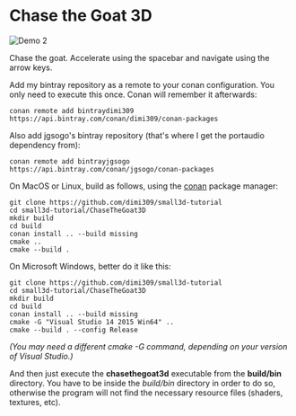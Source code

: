 Chase the Goat 3D
=================

![Demo 2](https://cloud.githubusercontent.com/assets/875167/18656844/0dc828a0-7ef5-11e6-884b-706369d682f6.gif)

Chase the goat. Accelerate using the spacebar and navigate using the arrow keys.

Add my bintray repository as a remote to your conan configuration. You only need to execute this once. Conan will remember it afterwards:

	conan remote add bintraydimi309 https://api.bintray.com/conan/dimi309/conan-packages
	
Also add jgsogo's bintray repository (that's where I get the portaudio dependency from):

	conan remote add bintrayjgsogo https://api.bintray.com/conan/jgsogo/conan-packages

On MacOS or Linux, build as follows, using the [conan](https://www.conan.io) package manager:

	git clone https://github.com/dimi309/small3d-tutorial
	cd small3d-tutorial/ChaseTheGoat3D
	mkdir build
	cd build
	conan install .. --build missing
	cmake ..
	cmake --build .

On Microsoft Windows, better do it like this:

	git clone https://github.com/dimi309/small3d-tutorial
	cd small3d-tutorial/ChaseTheGoat3D
	mkdir build
	cd build
	conan install .. --build missing
	cmake -G "Visual Studio 14 2015 Win64" ..
	cmake --build . --config Release

*(You may need a different cmake -G command, depending on your version of Visual Studio.)*

And then just execute the **chasethegoat3d** executable from the **build/bin** directory. You have to be inside the *build/bin* directory in order to do so, otherwise the program will not find the necessary resource files (shaders, textures, etc).
